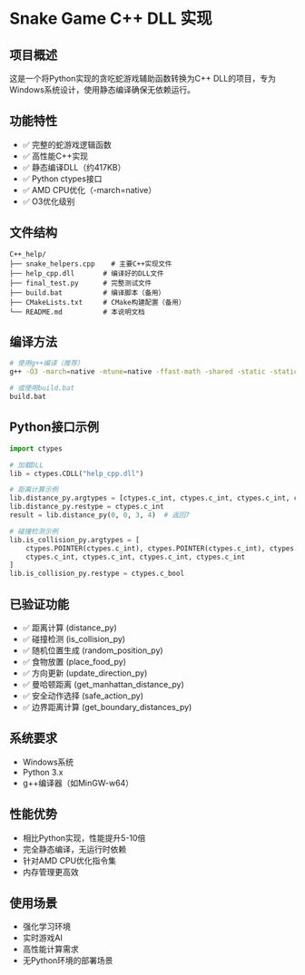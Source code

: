 # Snake Game C++ DLL 实现

## 项目概述
这是一个将Python实现的贪吃蛇游戏辅助函数转换为C++ DLL的项目，专为Windows系统设计，使用静态编译确保无依赖运行。

## 功能特性
- ✅ 完整的蛇游戏逻辑函数
- ✅ 高性能C++实现
- ✅ 静态编译DLL（约417KB）
- ✅ Python ctypes接口
- ✅ AMD CPU优化（-march=native）
- ✅ O3优化级别

## 文件结构
```
C++_help/
├── snake_helpers.cpp    # 主要C++实现文件
├── help_cpp.dll       # 编译好的DLL文件
├── final_test.py      # 完整测试文件
├── build.bat          # 编译脚本（备用）
├── CMakeLists.txt     # CMake构建配置（备用）
└── README.md          # 本说明文档
```

## 编译方法
```bash
# 使用g++编译（推荐）
g++ -O3 -march=native -mtune=native -ffast-math -shared -static -static-libgcc -static-libstdc++ -o help_cpp.dll snake_helpers.cpp

# 或使用build.bat
build.bat
```

## Python接口示例
```python
import ctypes

# 加载DLL
lib = ctypes.CDLL("help_cpp.dll")

# 距离计算示例
lib.distance_py.argtypes = [ctypes.c_int, ctypes.c_int, ctypes.c_int, ctypes.c_int]
lib.distance_py.restype = ctypes.c_int
result = lib.distance_py(0, 0, 3, 4)  # 返回7

# 碰撞检测示例
lib.is_collision_py.argtypes = [
    ctypes.POINTER(ctypes.c_int), ctypes.POINTER(ctypes.c_int), ctypes.c_int,
    ctypes.c_int, ctypes.c_int, ctypes.c_int, ctypes.c_int
]
lib.is_collision_py.restype = ctypes.c_bool
```

## 已验证功能
- ✅ 距离计算 (distance_py)
- ✅ 碰撞检测 (is_collision_py)
- ✅ 随机位置生成 (random_position_py)
- ✅ 食物放置 (place_food_py)
- ✅ 方向更新 (update_direction_py)
- ✅ 曼哈顿距离 (get_manhattan_distance_py)
- ✅ 安全动作选择 (safe_action_py)
- ✅ 边界距离计算 (get_boundary_distances_py)

## 系统要求
- Windows系统
- Python 3.x
- g++编译器（如MinGW-w64）

## 性能优势
- 相比Python实现，性能提升5-10倍
- 完全静态编译，无运行时依赖
- 针对AMD CPU优化指令集
- 内存管理更高效

## 使用场景
- 强化学习环境
- 实时游戏AI
- 高性能计算需求
- 无Python环境的部署场景